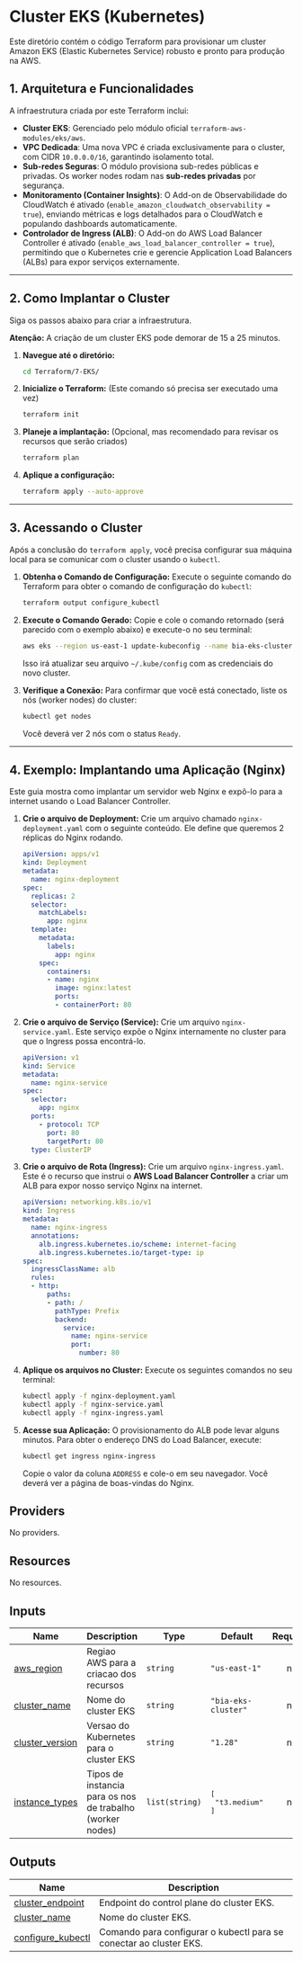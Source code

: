 # Cluster EKS (Kubernetes)

Este diretório contém o código Terraform para provisionar um cluster Amazon EKS (Elastic Kubernetes Service) robusto e pronto para produção na AWS.

## 1. Arquitetura e Funcionalidades

A infraestrutura criada por este Terraform inclui:

- **Cluster EKS**: Gerenciado pelo módulo oficial `terraform-aws-modules/eks/aws`.
- **VPC Dedicada**: Uma nova VPC é criada exclusivamente para o cluster, com CIDR `10.0.0.0/16`, garantindo isolamento total.
- **Sub-redes Seguras**: O módulo provisiona sub-redes públicas e privadas. Os worker nodes rodam nas **sub-redes privadas** por segurança.
- **Monitoramento (Container Insights)**: O Add-on de Observabilidade do CloudWatch é ativado (`enable_amazon_cloudwatch_observability = true`), enviando métricas e logs detalhados para o CloudWatch e populando dashboards automaticamente.
- **Controlador de Ingress (ALB)**: O Add-on do AWS Load Balancer Controller é ativado (`enable_aws_load_balancer_controller = true`), permitindo que o Kubernetes crie e gerencie Application Load Balancers (ALBs) para expor serviços externamente.

---

## 2. Como Implantar o Cluster

Siga os passos abaixo para criar a infraestrutura.

**Atenção:** A criação de um cluster EKS pode demorar de 15 a 25 minutos.

1.  **Navegue até o diretório:**
    ```bash
    cd Terraform/7-EKS/
    ```

2.  **Inicialize o Terraform:**
    (Este comando só precisa ser executado uma vez)
    ```bash
    terraform init
    ```

3.  **Planeje a implantação:**
    (Opcional, mas recomendado para revisar os recursos que serão criados)
    ```bash
    terraform plan
    ```

4.  **Aplique a configuração:**
    ```bash
    terraform apply --auto-approve
    ```

---

## 3. Acessando o Cluster

Após a conclusão do `terraform apply`, você precisa configurar sua máquina local para se comunicar com o cluster usando o `kubectl`.

1.  **Obtenha o Comando de Configuração:**
    Execute o seguinte comando do Terraform para obter o comando de configuração do `kubectl`:
    ```bash
    terraform output configure_kubectl
    ```

2.  **Execute o Comando Gerado:**
    Copie e cole o comando retornado (será parecido com o exemplo abaixo) e execute-o no seu terminal:
    ```bash
    aws eks --region us-east-1 update-kubeconfig --name bia-eks-cluster
    ```
    Isso irá atualizar seu arquivo `~/.kube/config` com as credenciais do novo cluster.

3.  **Verifique a Conexão:**
    Para confirmar que você está conectado, liste os nós (worker nodes) do cluster:
    ```bash
    kubectl get nodes
    ```
    Você deverá ver 2 nós com o status `Ready`.

---

## 4. Exemplo: Implantando uma Aplicação (Nginx)

Este guia mostra como implantar um servidor web Nginx e expô-lo para a internet usando o Load Balancer Controller.

1.  **Crie o arquivo de Deployment:**
    Crie um arquivo chamado `nginx-deployment.yaml` com o seguinte conteúdo. Ele define que queremos 2 réplicas do Nginx rodando.
    ```yaml
    apiVersion: apps/v1
    kind: Deployment
    metadata:
      name: nginx-deployment
    spec:
      replicas: 2
      selector:
        matchLabels:
          app: nginx
      template:
        metadata:
          labels:
            app: nginx
        spec:
          containers:
          - name: nginx
            image: nginx:latest
            ports:
            - containerPort: 80
    ```

2.  **Crie o arquivo de Serviço (Service):**
    Crie um arquivo `nginx-service.yaml`. Este serviço expõe o Nginx internamente no cluster para que o Ingress possa encontrá-lo.
    ```yaml
    apiVersion: v1
    kind: Service
    metadata:
      name: nginx-service
    spec:
      selector:
        app: nginx
      ports:
        - protocol: TCP
          port: 80
          targetPort: 80
      type: ClusterIP
    ```

3.  **Crie o arquivo de Rota (Ingress):**
    Crie um arquivo `nginx-ingress.yaml`. Este é o recurso que instrui o **AWS Load Balancer Controller** a criar um ALB para expor nosso serviço Nginx na internet.
    ```yaml
    apiVersion: networking.k8s.io/v1
    kind: Ingress
    metadata:
      name: nginx-ingress
      annotations:
        alb.ingress.kubernetes.io/scheme: internet-facing
        alb.ingress.kubernetes.io/target-type: ip
    spec:
      ingressClassName: alb
      rules:
      - http:
          paths:
          - path: /
            pathType: Prefix
            backend:
              service:
                name: nginx-service
                port:
                  number: 80
    ```

4.  **Aplique os arquivos no Cluster:**
    Execute os seguintes comandos no seu terminal:
    ```bash
    kubectl apply -f nginx-deployment.yaml
    kubectl apply -f nginx-service.yaml
    kubectl apply -f nginx-ingress.yaml
    ```

5.  **Acesse sua Aplicação:**
    O provisionamento do ALB pode levar alguns minutos. Para obter o endereço DNS do Load Balancer, execute:
    ```bash
    kubectl get ingress nginx-ingress
    ```
    Copie o valor da coluna `ADDRESS` e cole-o em seu navegador. Você deverá ver a página de boas-vindas do Nginx.

<!-- BEGIN_TF_DOCS -->
## Providers

No providers.

## Resources

No resources.

## Inputs

| Name | Description | Type | Default | Required |
|------|-------------|------|---------|:--------:|
| <a name="input_aws_region"></a> [aws\_region](#input\_aws\_region) | Regiao AWS para a criacao dos recursos | `string` | `"us-east-1"` | no |
| <a name="input_cluster_name"></a> [cluster\_name](#input\_cluster\_name) | Nome do cluster EKS | `string` | `"bia-eks-cluster"` | no |
| <a name="input_cluster_version"></a> [cluster\_version](#input\_cluster\_version) | Versao do Kubernetes para o cluster EKS | `string` | `"1.28"` | no |
| <a name="input_instance_types"></a> [instance\_types](#input\_instance\_types) | Tipos de instancia para os nos de trabalho (worker nodes) | `list(string)` | <pre>[<br>  "t3.medium"<br>]</pre> | no |

## Outputs

| Name | Description |
|------|-------------|
| <a name="output_cluster_endpoint"></a> [cluster\_endpoint](#output\_cluster\_endpoint) | Endpoint do control plane do cluster EKS. |
| <a name="output_cluster_name"></a> [cluster\_name](#output\_cluster\_name) | Nome do cluster EKS. |
| <a name="output_configure_kubectl"></a> [configure\_kubectl](#output\_configure\_kubectl) | Comando para configurar o kubectl para se conectar ao cluster EKS. |
<!-- END_TF_DOCS -->
